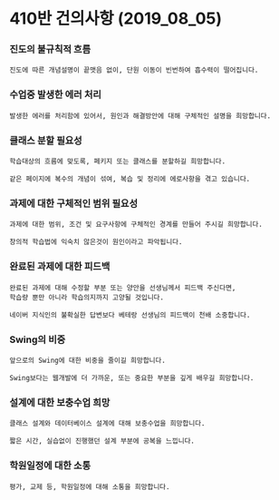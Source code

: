 # 410반 건의사항 (2019_08_05)

### 진도의 불규칙적 흐름

	진도에 따른 개념설명이 끝맷음 없이, 단원 이동이 빈번하여 흡수력이 떨어집니다.
	
### 수업중 발생한 에러 처리

	발생한 에러를 처리함에 있어서, 원인과 해결방안에 대해 구체적인 설명을 희망합니다.
	
### 클래스 분할 필요성

	학습대상의 흐름에 맞도록, 페키지 또는 클래스를 분할하길 희망합니다.
	
	같은 페이지에 복수의 개념이 섞여, 복습 및 정리에 에로사항을 겪고 있습니다.
	
### 과제에 대한 구체적인 범위 필요성

	과제에 대한 범위, 조건 및 요구사항에 구체적인 경계를 만들어 주시길 희망합니다.
	
	창의적 학습법에 익숙치 않은것이 원인이라고 파악됩니다.
	
### 완료된 과제에 대한 피드백

	완료된 과제에 대해 수정할 부분 또는 양안을 선생님께서 피드백 주신다면, 
	학습량 뿐만 아니라 학습의지까지 고양될 것입니다.
	
	네이버 지식인의 불확실한 답변보다 베테랑 선생님의 피드백이 천배 소중합니다.

### Swing의 비중

	앞으로의 Swing에 대한 비중을 줄이길 희망합니다.
	
	Swing보다는 웹개발에 더 가까운, 또는 중요한 부분을 깊게 배우길 희망합니다.
	
### 설계에 대한 보충수업 희망

	클래스 설계와 데이터베이스 설계에 대해 보충수업을 희망합니다.
	
	짧은 시간, 실습없이 진행했던 설계 부분에 공복을 느낍니다.

### 학원일정에 대한 소통

	평가, 교제 등, 학원일정에 대해 소통을 희망합니다.